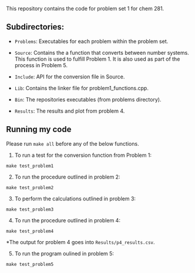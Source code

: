 This repository contains the code for problem set 1 for chem 281.

## Subdirectories:
- `Problems`: Executables for each problem within the problem set.
- `Source`: Contains the a function that converts between number systems. This function is used to fulfill Problem 1. It is also used as part of the process in Problem 5.

- `Include`: API for the conversion file in Source.
- `Lib`: Contains the linker file for problem1_functions.cpp.
- `Bin`: The repositories executables (from problems directory).
- `Results`: The results and plot from problem 4. 

## Running my code

Please run `make all` before any of the below functions.

1. To run a test for the conversion function from Problem 1:
```
make test_problem1
```

2. To run the procedure outlined in problem 2:
```
make test_problem2
```

3. To perform the calculations outlined in problem 3:
```
make test_problem3
```

4. To run the procedure outlined in problem 4:
```
make test_problem4
```
*The output for problem 4 goes into `Results/p4_results.csv`.

5. To run the program oulined in problem 5:
```
make test_problem5
```